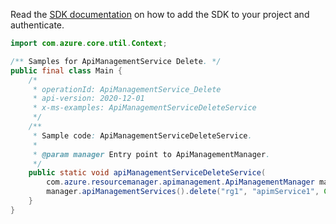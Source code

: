 Read the [SDK documentation](https://github.com/Azure/azure-sdk-for-java/blob/azure-resourcemanager-apimanagement_1.0.0-beta.2/sdk/apimanagement/azure-resourcemanager-apimanagement/README.md) on how to add the SDK to your project and authenticate.

```java
import com.azure.core.util.Context;

/** Samples for ApiManagementService Delete. */
public final class Main {
    /*
     * operationId: ApiManagementService_Delete
     * api-version: 2020-12-01
     * x-ms-examples: ApiManagementServiceDeleteService
     */
    /**
     * Sample code: ApiManagementServiceDeleteService.
     *
     * @param manager Entry point to ApiManagementManager.
     */
    public static void apiManagementServiceDeleteService(
        com.azure.resourcemanager.apimanagement.ApiManagementManager manager) {
        manager.apiManagementServices().delete("rg1", "apimService1", Context.NONE);
    }
}
```

